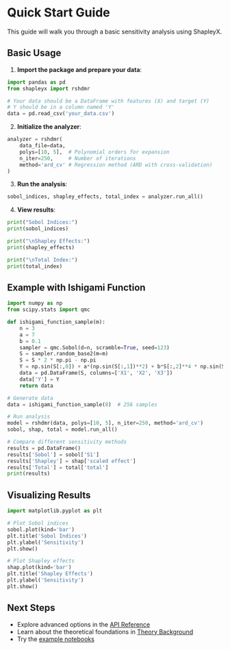 # Quick Start Guide

This guide will walk you through a basic sensitivity analysis using ShapleyX.

## Basic Usage

1. **Import the package and prepare your data**:
```python
import pandas as pd
from shapleyx import rshdmr

# Your data should be a DataFrame with features (X) and target (Y)
# Y should be in a column named 'Y'
data = pd.read_csv('your_data.csv')
```

2. **Initialize the analyzer**:
```python
analyzer = rshdmr(
    data_file=data,
    polys=[10, 5],  # Polynomial orders for expansion
    n_iter=250,     # Number of iterations
    method='ard_cv' # Regression method (ARD with cross-validation)
)
```

3. **Run the analysis**:
```python
sobol_indices, shapley_effects, total_index = analyzer.run_all()
```

4. **View results**:
```python
print("Sobol Indices:")
print(sobol_indices)

print("\nShapley Effects:")
print(shapley_effects)

print("\nTotal Index:")
print(total_index)
```

## Example with Ishigami Function

```python
import numpy as np
from scipy.stats import qmc

def ishigami_function_sample(m):
    n = 3
    a = 7
    b = 0.1
    sampler = qmc.Sobol(d=n, scramble=True, seed=123)
    S = sampler.random_base2(m=m)
    S = S * 2 * np.pi - np.pi
    Y = np.sin(S[:,0]) + a*(np.sin(S[:,1])**2) + b*S[:,2]**4 * np.sin(S[:,0])
    data = pd.DataFrame(S, columns=['X1', 'X2', 'X3'])
    data['Y'] = Y
    return data

# Generate data
data = ishigami_function_sample(8)  # 256 samples

# Run analysis
model = rshdmr(data, polys=[10, 5], n_iter=250, method='ard_cv')
sobol, shap, total = model.run_all()

# Compare different sensitivity methods
results = pd.DataFrame()
results['Sobol'] = sobol['S1']
results['Shapley'] = shap['scaled effect']
results['Total'] = total['total']
print(results)
```

## Visualizing Results

```python
import matplotlib.pyplot as plt

# Plot Sobol indices
sobol.plot(kind='bar')
plt.title('Sobol Indices')
plt.ylabel('Sensitivity')
plt.show()

# Plot Shapley effects
shap.plot(kind='bar')
plt.title('Shapley Effects')
plt.ylabel('Sensitivity')
plt.show()
```

## Next Steps
- Explore advanced options in the [API Reference](api.md)
- Learn about the theoretical foundations in [Theory Background](theory.md)
- Try the [example notebooks](https://github.com/frbennett/shapleyx/tree/main/Examples)
